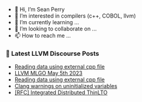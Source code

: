 - 👋 Hi, I’m Sean Perry
- 👀 I’m interested in compilers (c++, COBOL, llvm)
- 🌱 I’m currently learning ...
- 💞️ I’m looking to collaborate on ...
- 📫 How to reach me ...

<!---
s66perry/s66perry is a ✨ special ✨ repository because its `README.md` (this file) appears on your GitHub profile.
You can click the Preview link to take a look at your changes.
--->
### 📕 Latest LLVM Discourse Posts

<!-- DISCOURSE-LLVM:START -->
- [Reading data using external cpp file](https://discourse.llvm.org/t/reading-data-using-external-cpp-file/70361#post_2)
- [LLVM MLGO May 5th 2023](https://discourse.llvm.org/t/llvm-mlgo-may-5th-2023/70362#post_1)
- [Reading data using external cpp file](https://discourse.llvm.org/t/reading-data-using-external-cpp-file/70361#post_1)
- [Clang warnings on uninitialized variables](https://discourse.llvm.org/t/clang-warnings-on-uninitialized-variables/70353#post_11)
- [[RFC] Integrated Distributed ThinLTO](https://discourse.llvm.org/t/rfc-integrated-distributed-thinlto/69641?page=2#post_22)
<!-- DISCOURSE-LLVM:END -->
